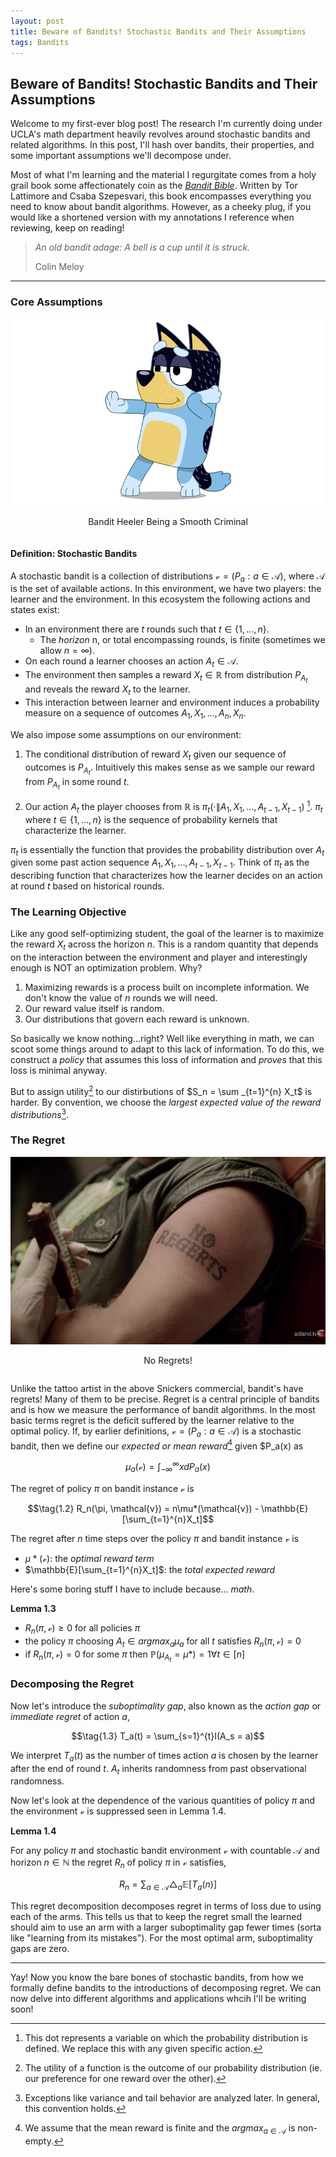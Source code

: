 ```yaml
---
layout: post
title: Beware of Bandits! Stochastic Bandits and Their Assumptions 
tags: Bandits
---
```

## Beware of Bandits! Stochastic Bandits and Their Assumptions 

Welcome to my first-ever blog post! The research I'm currently doing under UCLA's math department heavily revolves around stochastic bandits and related algorithms.
In this post, I'll hash over bandits, their properties, and some important assumptions we'll decompose under. 

Most of what I'm learning and the material I regurgitate comes from a holy grail book some affectionately coin as the [*Bandit Bible*](https://banditalgs.com). 
Written by Tor Lattimore and Csaba Szepesvari, this book encompasses everything you need to know about bandit algorithms. However, as a cheeky plug, if you would like a shortened version with my annotations I reference when reviewing, keep on reading!

> *An old bandit adage: A bell is a cup until it is struck.*
> 
> Colin Meloy

---

### Core Assumptions

  <div style="display: flex; justify-content: space-between;">
  <div style="text-align: center;">
    <img src="https://github.com/brookchuang1111/brookchuang1111.github.io/raw/main/post_assets/Bandit.jpg" style="width: 100%; height: 300px; object-fit: cover;">
    <p>Bandit Heeler Being a Smooth Criminal</p>
  </div>
</div>


#### Definition: Stochastic Bandits 

A stochastic bandit is a collection of distributions $\mathcal{v} = (P_a:a \in \mathcal{A})$, where $\mathcal{A}$ is the set of available actions. In this environment, we have two players: the learner and the environment. In this ecosystem the following actions and states exist: 

* In an environment there are $t$ rounds such that $t \in \{ 1, \dots, n \}$.
    - The *horizon* n, or total encompassing rounds, is finite (sometimes we allow $n=\infty$). 
* On each round a learner chooses an action $A_t \in \mathcal{A}$.
* The environment then samples a reward $X_t \in \mathbb{R}$ from distribution $P_{A_t}$ and reveals the reward $X_t$ to the learner.
* This interaction between learner and environment induces a probability measure on a sequence of outcomes $A_1, X_1, \dots, A_n, X_n$.

We also impose some assumptions on our environment: 
1. The conditional distribution of reward $X_t$ given our sequence of outcomes is $P_{A_t}$. Intuitively this makes sense as we sample our reward from $P_{A_t}$ in some round $t$.
  
2. Our action $A_t$  the player chooses from $\mathbb{R}$ is $\pi_t ( \cdot \| A_1, X_1, \dots, A_{t-1}, X_{t-1})$ [^1]. $\pi_t$ where $t \in \{ 1, \dots, n \}$ is the sequence of probability kernels that characterize the learner.

$\pi_t$ is essentially the function that provides the probability distribution over $A_t$ given some past action sequence $A_1, X_1, \dots, A_{t-1}, X_{t-1}$. Think of $\pi_t$ as the describing function that characterizes how the learner decides on an action at round $t$ based on historical rounds. 



### The Learning Objective

Like any good self-optimizing student, the goal of the learner is to maximize the reward $X_t$ across the horizon $n$. This is a random quantity that depends on the interaction between the environment and player and interestingly enough is NOT an optimization problem. Why?

1. Maximizing rewards is a process built on incomplete information. We don't know the value of $n$ rounds we will need.
2. Our reward value itself is random.
3. Our distributions that govern each reward is unknown.

So basically we know nothing...right? Well like everything in math, we can scoot some things around to adapt to this lack of information. To do this, we construct a *policy* that assumes this loss of information and *proves* that this loss is minimal anyway. 

But to assign utility[^2] to our distirbutions of $S_n = \sum _{t=1}^{n} X_t$ is harder. By convention, we choose the *largest expected value of the reward distributions*[^3]. 



### The Regret

  <div style="display: flex; justify-content: space-between;">
  <div style="text-align: center;">
    <img src="https://github.com/brookchuang1111/brookchuang1111.github.io/raw/main/post_assets/no_regrets.jpg" style="width: 100%; height: 300px; object-fit: cover;">
    <p>No Regrets!</p>
  </div>
</div>



Unlike the tattoo artist in the above Snickers commercial, bandit's have regrets! Many of them to be precise. Regret is a central principle of bandits and is how we measure the performance of bandit algorithms. In the most basic terms regret is the deficit suffered by the learner relative to the optimal policy. If, by earlier definitions, $\mathcal{v} = (P_a: a \in \mathcal{A})$ is a stochastic bandit, then we define our *expected or mean reward*[^4] given $P_a(x) as

$$\tag{1.1}
\mu_a(\mathcal{v}) = \int_{-\infty}^{\infty}xdP_a(x)$$

The regret of policy $\pi$ on bandit instance $\mathcal{v}$ is 

$$\tag{1.2}
R_n(\pi, \mathcal{v}) = n\mu*(\mathcal{v}) - \mathbb{E}[\sum_{t=1}^{n}X_t]$$

The regret after $n$ time steps over the policy $\pi$ and bandit instance $\mathcal{v}$ is
* $\mu*(\mathcal{v})$: the *optimal reward term*
* $\mathbb{E}[\sum_{t=1}^{n}X_t]$: the *total expected reward*

Here's some boring stuff I have to include because... *math*.


**Lemma 1.3**

* $R_n(\pi, \mathcal{v}) \geq 0$ for all policies $\pi$
* the policy $\pi$ choosing $A_t \in argmax_a\mu_a$ for all $t$ satisfies $R_n(\pi, \mathcal{v}) = 0$
* if $R_n(\pi, \mathcal{v}) = 0$ for some $\pi$ then $\mathbb{P}(\mu_{A_t} = \mu*) = 1 \forall t \in [n]$



### Decomposing the Regret

Now let's introduce the *suboptimality gap*, also known as the *action gap* or *immediate regret* of action $a$, 

$$\tag{1.3}
T_a(t) = \sum_{s=1}^{t}I(A_s = a)$$

We interpret $T_a(t)$ as the number of times action $a$ is chosen by the learner after the end of round $t$. $A_t$ inherits randomness from past observational randomness. 

Now let's look at the dependence of the various quantities of policy $\pi$ and the environment $\mathcal{v}$ is suppressed seen in Lemma 1.4. 


**Lemma 1.4**

For any policy $\pi$ and stochastic bandit environment $\mathcal{v}$ with countable $\mathcal{A}$ and horizon $n \in \mathbb{N}$ the regret $R_n$ of policy $\pi$ in $\mathcal{v}$ satisfies,

$$\tag{1.4}
R_n= \sum_{a \in \mathcal{A}} \triangle _a \mathbb{E}{[}T_a(n){]}$$

This regret decomposition decomposes regret in terms of loss due to using each of the arms. This tells us that to keep the regret small the learned should aim to use an arm with a larger suboptimality gap fewer times (sorta like "learning from its mistakes"). For the most optimal arm, suboptimality gaps are zero. 

---
Yay! Now you know the bare bones of stochastic bandits, from how we formally define bandits to the introductions of decomposing regret. We can now delve into different algorithms and applications whcih I'll be writing soon! 


[^1]: This dot represents a variable on which the probability distribution is defined. We replace this with any given specific action. 
[^2]: The utility of a function is the outcome of our probability distribution (ie. our preference for one reward over the other).
[^3]: Exceptions like variance and tail behavior are analyzed later. In general, this convention holds. 
[^4]: We assume that the mean reward is finite and the $argmax_{a \in \mathcal{A}}$ is non-empty.

